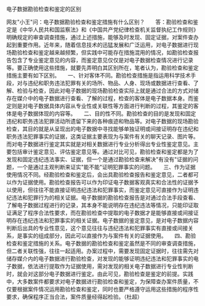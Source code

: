 电子数据勘验检查和鉴定的区别

网友"小王"问：电子数据勘验检查和鉴定措施有什么区别？　　答：勘验检查和鉴定是《中华人民共和国监察法》和《中国共产党纪律检查机关监督执纪工作规则》明确规定的审查调查措施，通过上述措施，能够及时发现、固定证据，对案件查办起到重要作用。近年来，随着信息技术的迅猛发展和广泛运用，对电子数据进行现场勘验检查和鉴定越来越频繁，但实践中可能存在措施混用的情况，如勘验检查报告包含了专业鉴定意见的内容，而鉴定意见仅仅是对电子数据检查情况进行记录等。要正确使用这些措施，就要先弄明白其区别所在，笔者认为，勘验检查和鉴定措施主要有如下区别。　　一、针对客体不同。勘验检查措施是指运用科学技术手段，对与违纪和职务违法犯罪有关的场所、物品、人身、现场或数据进行查看、了解、检验与检查，因此对电子数据的现场勘验检查实际上就是通过合法的方式对储存在媒介中的电子数据进行查看、了解的过程，检查的客体是电子数据本身。而鉴定则是对电子数据具体内容从专业性或关联性等方面进行判断的过程，其鉴定的客体是电子数据体现的内容等。　　二、目的性不同。勘验检查的目的是发现和固定违纪和职务违法犯罪活动所遗留下来的各种痕迹和物品等。对电子数据的现场勘验检查，其目的就是从呈现出的电子数据中寻找能够单独证明或间接证明存在违纪和职务违法犯罪事实的证据，这类证据主要表现为与案件有关的聊天记录、图片等。而对电子数据进行鉴定其实就是对相关数据进行专业分析得出专业性鉴定意见。主要包括审计鉴定意见、评估鉴定意见等。通过对比可见，勘验检查和鉴定都是为了发现和固定违纪违法事实、证据，但一个是通过勘验检查来解决"有没有"证据的问题，一个是通过主观判断来证实"能不能"证明犯罪事实的问题。　　三、作为证据使用情况不同。经勘验检查和鉴定后，会出具勘验检查报告和鉴定意见，二者都可以作为证据使用。勘验检查报告可以作为印证电子数据客观真实和合法性的证据予以使用，但往往不能直接证明违纪违法和犯罪事实，而鉴定意见可直接作为证明违纪违法和犯罪行为的相关证据。电子数据的勘验检查报告是对通过合法手段查看、了解电子数据过程进行的记录，其本身不能说明存在违纪违法等情况，只能印证取证满足了程序合法性要求，而在勘验检查中提取的电子数据才是能够直接或间接证明存在违纪违法和犯罪事实的相关证据。电子数据的鉴定意见，是对电子数据内容判断后出具的专业性意见，这个意见往往与违纪违法和犯罪事实有直接或间接关系，是事实的组成部分，因此可以直接作为与案件有关的证据使用。　　四、勘验检查和鉴定措施的关系。电子数据的勘验检查和鉴定虽然是不同的审查调查措施，但二者关联性强，往往一起适用。办案过程中，需要发现固定证据时，往往需先对储存媒介内的电子数据进行勘验检查，对发现的能够证明违纪违法和犯罪事实的电子数据，依法进行提取作为证据使用，需对发现的相关电子数据进行专业性判断时，就会对这部分电子数据进行鉴定。由此可见，勘验检查是鉴定的前提。实践中，大多数案件都要求对电子数据进行勘验检查和鉴定，为保障查办案件质量，不仅要根据案件情况运用勘验检查和鉴定，同时也要严格遵守运用这些措施的程序性要求，确保程序正当合法，案件质量经得起检验。（杜超）
